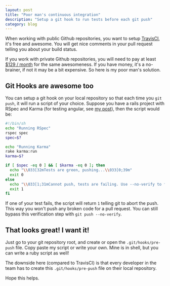 ```yaml
---
layout: post
title: "Poor man's continuous integration"
description: "Setup a git hook to run tests before each git push"
category: blog
---
```


When working with public Github repositories, you want to setup
[TravisCI](https://travis-ci.org/), it's free and awesome. You will get
nice comments in your pull request telling you about your build status.

If you work with private Github repositories, you will need to pay at least [$129 / month](http://travis-ci.com/plans) for the same awesomeness. If you have money, it's a no-brainer, if not it may be a bit expensive. So here is my poor man's solution.

## Git Hooks are awesome too

You can setup a git hook on your local repository so that each time you `git push`, it will run a script of your choice. Suppose you have a rails project with RSpec and Karma (for testing angular, see [my post](/blog/2014/02/04/angular--rails-with-no-fuss.html)), then the script would be:

```bash
#!/bin/sh
echo "Running RSpec"
rspec spec
spec=$?

echo "Running Karma"
rake karma:run
karma=$?

if [ $spec -eq 0 ] && [ $karma -eq 0 ]; then
  echo "\\033[32mTests are green, pushing...\\033[0;39m"
  exit 0
else
  echo "\\033[1;31mCannot push, tests are failing. Use --no-verify to force push.\\033[0;39m"
  exit 1
fi
```

If one of your test fails, the script will return `1` telling git to abort the push. This way you won't push any broken code for a pull request. You can still bypass this verification step with `git push --no-verify`.

## That looks great! I want it!

Just go to your git repository root, and create or open the `.git/hooks/pre-push` file. Copy paste my script or write your own. Mine is in shell, but you can write a ruby script as well!

The downside here (compared to TravisCI) is that every developer in the team has to create this `.git/hooks/pre-push` file on their local repository.

Hope this helps.